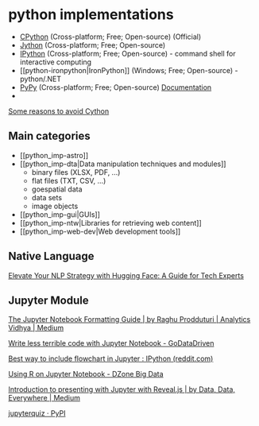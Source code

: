 # python implementations

- [CPython](http://python.org/) (Cross-platform; Free; Open-source) (Official)
- [Jython](http://www.jython.org/) (Cross-platform; Free; Open-source)  
- [IPython](http://ipython.org/) (Cross-platform; Free; Open-source) - command shell for interactive computing
- [[python-ironpython|IronPython]] (Windows; Free; Open-source) - python/.NET
- [PyPy](http://pypy.org/) (Cross-platform; Free; Open-source) [Documentation](http://codespeak.net/pypy/dist/pypy/doc/home.html)
- 

[Some reasons to avoid Cython](https://pythonspeed.com/articles/cython-limitations/)

## Main categories

- [[python_imp-astro]]
- [[python_imp-dta|Data manipulation techniques and modules]]
	- binary files (XLSX, PDF, ...)
	- flat files (TXT, CSV, ...)
	- goespatial data
	- data sets
	- image objects
- [[python_imp-gui|GUIs]]
- [[python_imp-ntw|Libraries for retrieving web content]]
- [[python_imp-web-dev|Web development tools]]


## Native Language

[Elevate Your NLP Strategy with Hugging Face: A Guide for Tech Experts](https://www.stxnext.com/blog/hugging-face-nlp-library-guide/)



## Jupyter Module

  
[The Jupyter Notebook Formatting Guide | by Raghu Prodduturi | Analytics Vidhya | Medium](https://medium.com/analytics-vidhya/the-jupyter-notebook-formatting-guide-873ab39f765e)

[Write less terrible code with Jupyter Notebook - GoDataDriven](https://godatadriven.com/blog/write-less-terrible-code-with-jupyter-notebook/)

[Best way to include flowchart in Jupyter : IPython (reddit.com)](https://www.reddit.com/r/IPython/comments/65yv2x/best_way_to_include_flowchart_in_jupyter/)  
  
[Using R on Jupyter Notebook - DZone Big Data](https://dzone.com/articles/using-r-on-jupyternbspnotebook)  
  
[Introduction to presenting with Jupyter with Reveal.js | by Data, Data, Everywhere | Medium](https://medium.com/@Ben_Obe/introduction-to-presenting-with-juypter-with-reveal-js-8e34a07081b2)

[jupyterquiz · PyPI](https://pypi.org/project/jupyterquiz/)